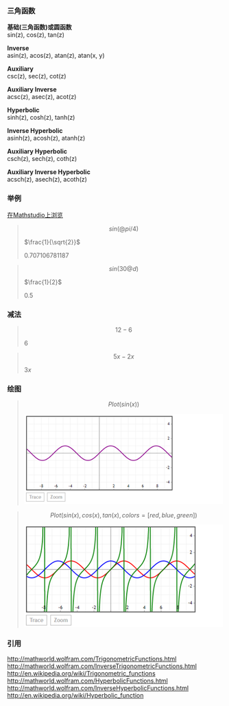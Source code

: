 ### 三角函数

**基础(三角函数)或圆函数**
<br>sin(z), cos(z), tan(z)

**Inverse**
<br>asin(z), acos(z), atan(z), atan(x, y)

**Auxiliary**
<br>csc(z), sec(z), cot(z)

**Auxiliary Inverse**
<br>acsc(z), asec(z), acot(z)

**Hyperbolic**
<br>sinh(z), cosh(z), tanh(z)

**Inverse Hyperbolic**
<br>asinh(z), acosh(z), atanh(z)

**Auxiliary Hyperbolic**
<br>csch(z), sech(z), coth(z)

**Auxiliary Inverse Hyperbolic**
<br>acsch(z), asech(z), acoth(z)

### 举例
[在Mathstudio上浏览](http://mathstud.io/?input[0]=c2luKEBwaS80KQ%3D%3D&input[1]=c2luKDMwQGQp&input[2]=c2luKHgpL2Nvcyh4KQ%3D%3D&input[3]=c2luaCh4KS9jb3NoKHgp&input[4]=UGxvdChzaW4oeCkp&input[5]=UGxvdChzaW4oeCksY29zKHgpLHRhbih4KSxjb2xvcnM9W3JlZCxibHVlLGdyZWVuXSk%3D&input[6]=UGxvdChzaW5oKHgpKQ%3D%3D&input[7]=UGxvdChjb3NoKHgpKQ%3D%3D)

>    ```math
>    sin(@pi/4)
>    ```
>    $\frac{1}{\sqrt{2}}$
>    
>    0.707106781187


>    ```math
>    sin(30@d)
>    ```
>    $\frac{1}{2}$
>
>    0.5

### 减法
>    ```math
>    12 - 6
>    ```
>    ${\text{6}}$

>    ```math
>    5x - 2x
>    ```
>    ${\text{3}}x$

### 绘图
>    ```math
>    Plot(sin(x))
>    ```
>    ![graphing_00](../_media/TheBasics/TrigonometricFunctions/graphing_00.png)

>    ```math
>    Plot(sin(x), cos(x), tan(x), colors=[red, blue, green])
>    ```
>    ![graphing_01](../_media/TheBasics/TrigonometricFunctions/graphing_01.png)

### 引用
http://mathworld.wolfram.com/TrigonometricFunctions.html
http://mathworld.wolfram.com/InverseTrigonometricFunctions.html
http://en.wikipedia.org/wiki/Trigonometric_functions
http://mathworld.wolfram.com/HyperbolicFunctions.html
http://mathworld.wolfram.com/InverseHyperbolicFunctions.html
http://en.wikipedia.org/wiki/Hyperbolic_function